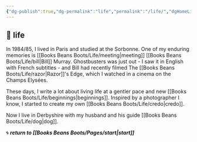 ```yaml
---
{"dg-publish":true,"dg-permalink":"life","permalink":"/life/","dgHomeLink":true,"dgPassFrontmatter":false}
---
```



## 🌱 life

In 1984/85, I lived in Paris and studied at the Sorbonne. One of my enduring memories is [[Books Beans Boots/Life/meeting|meeting]] [[Books Beans Boots/Life/bill|Bill]] Murray. Ghostbusters was just out - I saw it in English with French subtitles - and Bill had recently filmed The [[Books Beans Boots/Life/razor|Razor]]'s Edge, which I watched in a cinema on the Champs Elysées.

These days, I write a lot about living life at a gentler pace and new [[Books Beans Boots/Life/beginnings|beginnings]]. Inspired by a photographer I know, I started to create my own [[Books Beans Boots/Life/credo|credo]].

Now I live in Derbyshire with my husband and his guide [[Books Beans Boots/Life/dog|dog]].

🌀 ***return to [[Books Beans Boots/Pages/start|start]]***